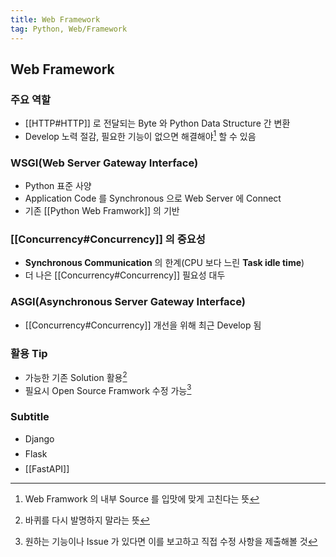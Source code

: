```yaml
---
title: Web Framework
tag: Python, Web/Framework
---
```


## Web Framework

### 주요 역할

- [[HTTP#HTTP]] 로 전달되는 Byte 와 Python Data Structure 간 변환
- Develop 노력 절감, 필요한 기능이 없으면 해결해야[^1] 할 수 있음

### WSGI(Web Server Gateway Interface)

- Python 표준 사양
- Application Code 를 Synchronous 으로 Web Server 에 Connect
- 기존 [[Python Web Framwork]] 의 기반<sup><a href="https://wsgi.readthedocs.io"></a></sup>

### [[Concurrency#Concurrency]] 의 중요성

- **Synchronous Communication** 의 한계(CPU 보다 느린 **Task idle time**)
- 더 나은 [[Concurrency#Concurrency]] 필요성 대두

### ASGI(Asynchronous Server Gateway Interface)

- [[Concurrency#Concurrency]] 개선을 위해 최근 Develop 됨

### 활용 Tip

- 가능한 기존 Solution 활용[^2]
- 필요시 Open Source Framwork 수정 가능[^3]

### Subtitle

- Django <p style='margin-top: 0.5em; margin-bottom: 0.5em;'></p>
- Flask <p style='margin-top: 0.5em; margin-bottom: 0.5em;'></p>
- [[FastAPI]]

[^1]: Web Framwork 의 내부 Source 를 입맛에 맞게 고친다는 뜻

[^2]: 바퀴를 다시 발명하지 말라는 뜻

[^3]: 원하는 기능이나 Issue 가 있다면 이를 보고하고 직접 수정 사항을 제출해볼 것
